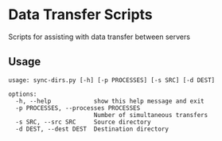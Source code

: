 # Data Transfer Scripts

Scripts for assisting with data transfer between servers

## Usage

```
usage: sync-dirs.py [-h] [-p PROCESSES] [-s SRC] [-d DEST]

options:
  -h, --help            show this help message and exit
  -p PROCESSES, --processes PROCESSES
                        Number of simultaneous transfers
  -s SRC, --src SRC     Source directory
  -d DEST, --dest DEST  Destination directory
```